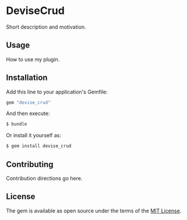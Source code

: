 # DeviseCrud
Short description and motivation.

## Usage
How to use my plugin.

## Installation
Add this line to your application's Gemfile:

```ruby
gem "devise_crud"
```

And then execute:
```bash
$ bundle
```

Or install it yourself as:
```bash
$ gem install devise_crud
```

## Contributing
Contribution directions go here.

## License
The gem is available as open source under the terms of the [MIT License](https://opensource.org/licenses/MIT).
